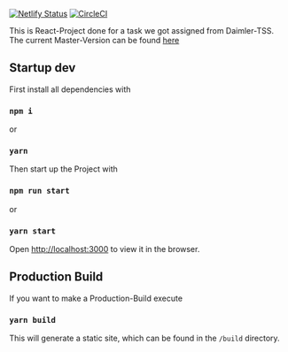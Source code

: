 [![Netlify Status](https://api.netlify.com/api/v1/badges/d01faf09-01c3-4903-bd33-79919c142100/deploy-status)](https://app.netlify.com/sites/tss-merge-task/deploys)
[![CircleCI](https://circleci.com/gh/MarianBe/tss-merge-task.svg?style=svg)](https://circleci.com/gh/MarianBe/tss-merge-task)

This is React-Project done for a task we got assigned from Daimler-TSS.
The current Master-Version can be found [here](https://tss-merge-task.netlify.com/)

## Startup dev

First install all dependencies with

### `npm i`

or

### `yarn`

Then start up the Project with

### `npm run start`

or

### `yarn start`

Open [http://localhost:3000](http://localhost:3000) to view it in the browser.

## Production Build

If you want to make a Production-Build execute

### `yarn build`

This will generate a static site, which can be found in the `/build` directory.

